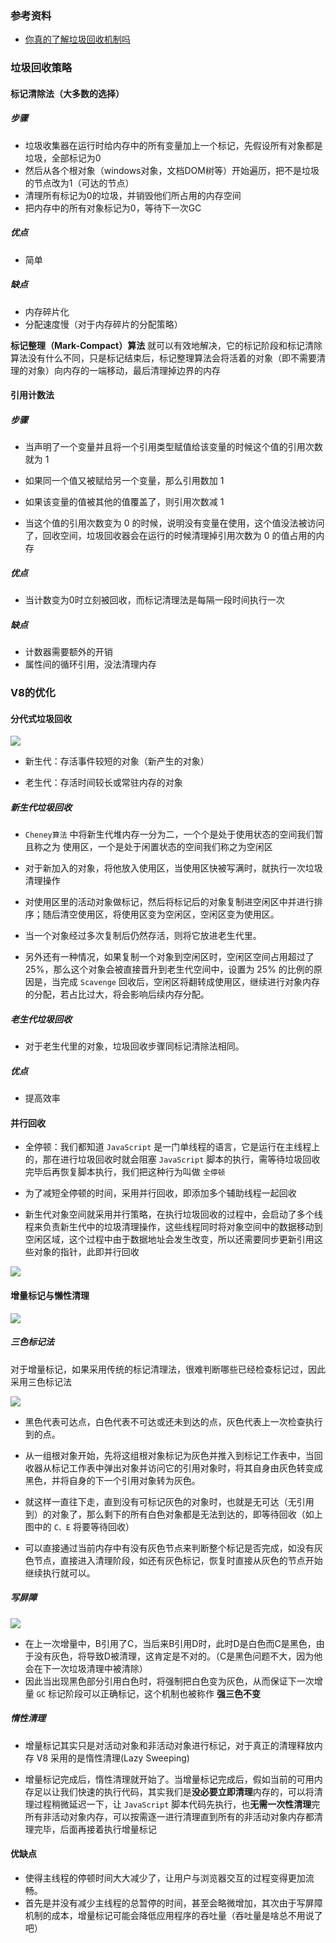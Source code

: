 ### 参考资料

+ [你真的了解垃圾回收机制吗](https://juejin.cn/post/6981588276356317214#heading-12)



### 垃圾回收策略

#### 标记清除法（大多数的选择）

##### 步骤

+ 垃圾收集器在运行时给内存中的所有变量加上一个标记，先假设所有对象都是垃圾，全部标记为0
+ 然后从各个根对象（windows对象，文档DOM树等）开始遍历，把不是垃圾的节点改为1（可达的节点）
+ 清理所有标记为0的垃圾，并销毁他们所占用的内存空间
+ 把内存中的所有对象标记为0，等待下一次GC

##### 优点

+ 简单

##### 缺点

+ 内存碎片化
+ 分配速度慢（对于内存碎片的分配策略）

**标记整理（Mark-Compact）算法** 就可以有效地解决，它的标记阶段和标记清除算法没有什么不同，只是标记结束后，标记整理算法会将活着的对象（即不需要清理的对象）向内存的一端移动，最后清理掉边界的内存



#### 引用计数法

##### 步骤

+ 当声明了一个变量并且将一个引用类型赋值给该变量的时候这个值的引用次数就为 1

+ 如果同一个值又被赋给另一个变量，那么引用数加 1

+ 如果该变量的值被其他的值覆盖了，则引用次数减 1

+ 当这个值的引用次数变为 0 的时候，说明没有变量在使用，这个值没法被访问了，回收空间，垃圾回收器会在运行的时候清理掉引用次数为 0 的值占用的内存

##### 优点

+ 当计数变为0时立刻被回收，而标记清理法是每隔一段时间执行一次

##### 缺点

+ 计数器需要额外的开销
+ 属性间的循环引用，没法清理内存



### V8的优化

#### 分代式垃圾回收

![](https://p3-juejin.byteimg.com/tos-cn-i-k3u1fbpfcp/aa2d5ad1d89b4b7b919f20e4a5f8973a~tplv-k3u1fbpfcp-watermark.awebp)

+ 新生代：存活事件较短的对象（新产生的对象）

+ 老生代：存活时间较长或常驻内存的对象

##### 新生代垃圾回收

+ `Cheney算法` 中将新生代堆内存一分为二，一个个是处于使用状态的空间我们暂且称之为 使用区，一个是处于闲置状态的空间我们称之为空闲区

+ 对于新加入的对象，将他放入使用区，当使用区快被写满时，就执行一次垃圾清理操作
+ 对使用区里的活动对象做标记，然后将标记后的对象复制进空闲区中并进行排序；随后清空使用区，将使用区变为空闲区，空闲区变为使用区。
+ 当一个对象经过多次复制后仍然存活，则将它放进老生代里。
+ 另外还有一种情况，如果复制一个对象到空闲区时，空闲区空间占用超过了 25%，那么这个对象会被直接晋升到老生代空间中，设置为 25% 的比例的原因是，当完成 `Scavenge` 回收后，空闲区将翻转成使用区，继续进行对象内存的分配，若占比过大，将会影响后续内存分配。

##### 老生代垃圾回收

+ 对于老生代里的对象，垃圾回收步骤同标记清除法相同。

##### 优点

+ 提高效率



#### 并行回收

+ 全停顿：我们都知道 `JavaScript` 是一门单线程的语言，它是运行在主线程上的，那在进行垃圾回收时就会阻塞 `JavaScript` 脚本的执行，需等待垃圾回收完毕后再恢复脚本执行，我们把这种行为叫做 `全停顿`

+ 为了减短全停顿的时间，采用并行回收，即添加多个辅助线程一起回收
+ 新生代对象空间就采用并行策略，在执行垃圾回收的过程中，会启动了多个线程来负责新生代中的垃圾清理操作，这些线程同时将对象空间中的数据移动到空闲区域，这个过程中由于数据地址会发生改变，所以还需要同步更新引用这些对象的指针，此即并行回收

![](https://p3-juejin.byteimg.com/tos-cn-i-k3u1fbpfcp/f0eef6c0d3bd49659a564fe698d17f43~tplv-k3u1fbpfcp-watermark.awebp)



#### 增量标记与懒性清理

![](https://p3-juejin.byteimg.com/tos-cn-i-k3u1fbpfcp/e16d93c2c8414d3ab7eac55c852c678a~tplv-k3u1fbpfcp-watermark.awebp)



##### 三色标记法

对于增量标记，如果采用传统的标记清理法，很难判断哪些已经检查标记过，因此采用三色标记法

![](https://p3-juejin.byteimg.com/tos-cn-i-k3u1fbpfcp/b012d88c1f064eaebd0df60a9aadb85e~tplv-k3u1fbpfcp-watermark.awebp)

+ 黑色代表可达点，白色代表不可达或还未到达的点，灰色代表上一次检查执行到的点。

+ 从一组根对象开始，先将这组根对象标记为灰色并推入到标记工作表中，当回收器从标记工作表中弹出对象并访问它的引用对象时，将其自身由灰色转变成黑色，并将自身的下一个引用对象转为灰色。
+ 就这样一直往下走，直到没有可标记灰色的对象时，也就是无可达（无引用到）的对象了，那么剩下的所有白色对象都是无法到达的，即等待回收（如上图中的 `C、E` 将要等待回收）
+ 可以直接通过当前内存中有没有灰色节点来判断整个标记是否完成，如没有灰色节点，直接进入清理阶段，如还有灰色标记，恢复时直接从灰色的节点开始继续执行就可以。



##### 写屏障

![](https://p3-juejin.byteimg.com/tos-cn-i-k3u1fbpfcp/bada1914eff449b48b5a14e53c107ff3~tplv-k3u1fbpfcp-watermark.awebp)

+ 在上一次增量中，B引用了C，当后来B引用D时，此时D是白色而C是黑色，由于没有灰色，将导致D被清理，这肯定是不对的。（C是黑色问题不大，因为他会在下一次垃圾清理中被清除）
+ 因此当出现黑色部分引用白色时，将强制把白色变为灰色，从而保证下一次增量 `GC` 标记阶段可以正确标记，这个机制也被称作 **强三色不变**



##### 惰性清理

+ 增量标记其实只是对活动对象和非活动对象进行标记，对于真正的清理释放内存 V8 采用的是惰性清理(Lazy Sweeping)

+ 增量标记完成后，惰性清理就开始了。当增量标记完成后，假如当前的可用内存足以让我们快速的执行代码，其实我们是**没必要立即清理**内存的，可以将清理过程稍微延迟一下，让 `JavaScript` 脚本代码先执行，也**无需一次性清理**完所有非活动对象内存，可以按需逐一进行清理直到所有的非活动对象内存都清理完毕，后面再接着执行增量标记

  

#### 优缺点

+ 使得主线程的停顿时间大大减少了，让用户与浏览器交互的过程变得更加流畅。
+ 首先是并没有减少主线程的总暂停的时间，甚至会略微增加，其次由于写屏障机制的成本，增量标记可能会降低应用程序的吞吐量（吞吐量是啥总不用说了吧）

